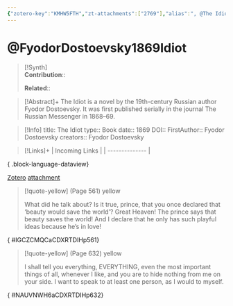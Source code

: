 ```yaml
---
{"zotero-key":"KMHW5FTH","zt-attachments":["2769"],"alias":", @The Idiot","keywords":[],"FirstAuthor":"[[ Fyodor Dostoevsky]]","tags":["source/book"],"dg-publish":true,"permalink":"/sources/books/fyodor-dostoevsky1869-idiot/","dgPassFrontmatter":true}
---
```


# @FyodorDostoevsky1869Idiot

>[!Synth]  
>**Contribution**::  
>  
>**Related**:: 
>  

> [!Abstract]+
> The Idiot is a novel by the 19th-century Russian author Fyodor Dostoevsky. It was first published serially in the journal The Russian Messenger in 1868–69.

> [!Info]
> title: The Idiot
> type:: Book
> date:: 1869
> DOI:: 
> FirstAuthor:: Fyodor Dostoevsky
> creators:: Fyodor Dostoevsky

> [!Links]+
>  | Incoming Links |
> | -------------- |
> 
{ .block-language-dataview}


[Zotero](zotero://select/library/items/KMHW5FTH) [attachment](file:///Users/nathanmaxwell/Zotero/storage/CDXRTDIH/fyodordostoevsky1869-Idiot.pdf)

> [!quote-yellow] (Page 561) yellow
> 
> What did he talk about? Is it true, prince, that you once declared that ‘beauty would save the world’? Great Heaven! The prince says that beauty saves the world! And I declare that he only has such playful ideas because he’s in love!
>
{ #IGCZCMQCaCDXRTDIHp561}


> [!quote-yellow] (Page 632) yellow
> 
> I shall tell you everything, EVERYTHING, even the most important things of all, whenever I like, and you are to hide nothing from me on your side. I want to speak to at least one person, as I would to myself.
>
{ #NAUVNWH6aCDXRTDIHp632}






